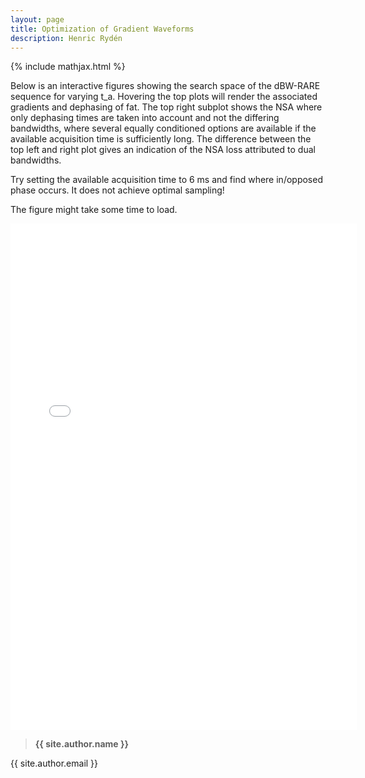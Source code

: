 ```yaml
---
layout: page
title: Optimization of Gradient Waveforms
description: Henric Rydén
---
```

{% include mathjax.html %}

Below is an interactive figures showing the search space of the dBW-RARE sequence for varying t_a.
Hovering the top plots will render the associated gradients and dephasing of fat.
The top right subplot shows the NSA where only dephasing times are taken into account and not the differing bandwidths, where several equally conditioned options are available if the available acquisition time is sufficiently long.
The difference between the top left and right plot gives an indication of the NSA loss attributed to dual bandwidths.

Try setting the available acquisition time to 6 ms and find where in/opposed phase occurs.
It does not achieve optimal sampling!

The figure might take some time to load.

<iframe src="../assets/plots/coupledGradients.html"
    sandbox="allow-same-origin allow-scripts"
    width="110%"
    height="810"
    scrolling="no"
    seamless="seamless"
    frameborder="0">
</iframe>

> **{{ site.author.name }}**
>
{{ site.author.email }}
